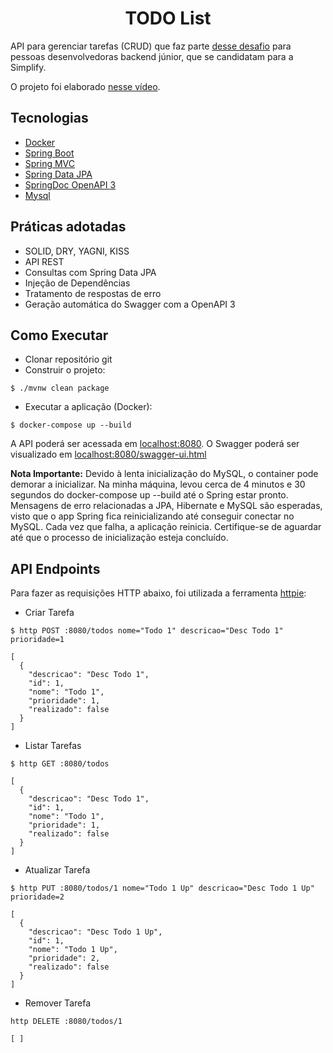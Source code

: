 <h1 align="center">
  TODO List
</h1>


API para gerenciar tarefas (CRUD) que faz parte [desse 
desafio](https://github.com/simplify-liferay/desafio-junior-backend-simplify) 
para pessoas desenvolvedoras backend júnior, que se candidatam para a 
Simplify.

O projeto foi elaborado [nesse vídeo](https://youtu.be/IjProDV001o).

## Tecnologias

- [Docker](https://www.docker.com/)
- [Spring Boot](https://spring.io/projects/spring-boot)
- [Spring 
MVC](https://docs.spring.io/spring-framework/reference/web/webmvc.html)
- [Spring Data JPA](https://spring.io/projects/spring-data-jpa)
- [SpringDoc OpenAPI 3](https://springdoc.org/v2/#spring-webflux-support)
- [Mysql](https://dev.mysql.com/downloads/)

## Práticas adotadas

- SOLID, DRY, YAGNI, KISS
- API REST
- Consultas com Spring Data JPA
- Injeção de Dependências
- Tratamento de respostas de erro
- Geração automática do Swagger com a OpenAPI 3

## Como Executar

- Clonar repositório git
- Construir o projeto:
```
$ ./mvnw clean package
```
- Executar a aplicação (Docker):
```
$ docker-compose up --build
```

A API poderá ser acessada em [localhost:8080](http://localhost:8080).
O Swagger poderá ser visualizado em 
[localhost:8080/swagger-ui.html](http://localhost:8080/swagger-ui.html)

**Nota Importante:** Devido à lenta inicialização do MySQL, o container pode demorar a inicializar. Na minha máquina, levou cerca de 4 minutos e 30 segundos do docker-compose up --build até o Spring estar pronto. Mensagens de erro relacionadas a JPA, Hibernate e MySQL são esperadas, visto que o app Spring fica reinicializando até conseguir conectar no MySQL. Cada vez que falha, a aplicação reinicia. Certifique-se de aguardar até que o processo de inicialização esteja concluído.

## API Endpoints

Para fazer as requisições HTTP abaixo, foi utilizada a ferramenta 
[httpie](https://httpie.io):

- Criar Tarefa 
```
$ http POST :8080/todos nome="Todo 1" descricao="Desc Todo 1" prioridade=1

[
  {
    "descricao": "Desc Todo 1",
    "id": 1,
    "nome": "Todo 1",
    "prioridade": 1,
    "realizado": false
  }
]
```

- Listar Tarefas
```
$ http GET :8080/todos

[
  {
    "descricao": "Desc Todo 1",
    "id": 1,
    "nome": "Todo 1",
    "prioridade": 1,
    "realizado": false
  }
]
```

- Atualizar Tarefa
```
$ http PUT :8080/todos/1 nome="Todo 1 Up" descricao="Desc Todo 1 Up" 
prioridade=2

[
  {
    "descricao": "Desc Todo 1 Up",
    "id": 1,
    "nome": "Todo 1 Up",
    "prioridade": 2,
    "realizado": false
  }
]
```

- Remover Tarefa
```
http DELETE :8080/todos/1

[ ]
```

